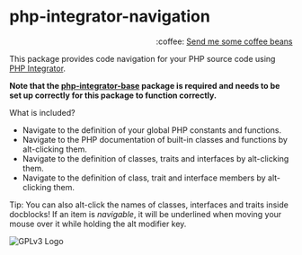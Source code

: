 # php-integrator-navigation
<p align="right">
:coffee:
<a href="https://www.paypal.com/cgi-bin/webscr?cmd=_s-xclick&hosted_button_id=YKTNLZCRHMRTJ">Send me some coffee beans</a>
</p>

This package provides code navigation for your PHP source code using [PHP Integrator](https://github.com/Gert-dev/php-integrator-base).

**Note that the [php-integrator-base](https://github.com/Gert-dev/php-integrator-base) package is required and needs to be set up correctly for this package to function correctly.**

What is included?
  * Navigate to the definition of your global PHP constants and functions.
  * Navigate to the PHP documentation of built-in classes and functions by alt-clicking them.
  * Navigate to the definition of classes, traits and interfaces by alt-clicking them.
  * Navigate to the definition of class, trait and interface members by alt-clicking them.

Tip: You can also alt-click the names of classes, interfaces and traits inside docblocks! If an item is *navigable*, it will be underlined when moving your mouse over it while holding the alt modifier key.

![GPLv3 Logo](http://gplv3.fsf.org/gplv3-127x51.png)
